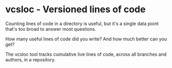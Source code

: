 # vcsloc - Versioned lines of code

Counting lines of code in a directory is useful, but it's a single
data point that's too broad to answer most questions.

How many useful lines of code did you write? And how much better can
you get?

The vcsloc tool tracks cumulative live lines of code, across all
branches and authors, in a repository.
